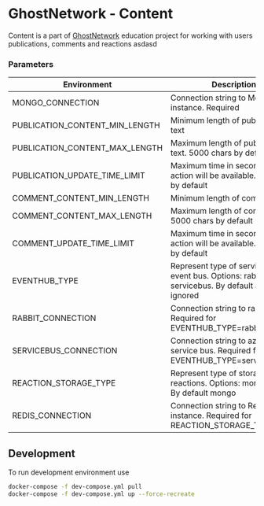 # GhostNetwork - Content

Content is a part of [GhostNetwork](https://github.com/ghosts-network) education project for working with users publications, comments and reactions
asdasd
### Parameters

| Environment                    | Description                                                                                         |
|--------------------------------|-----------------------------------------------------------------------------------------------------|
| MONGO_CONNECTION               | Connection string to MongoDb instance. Required                                                     |
| PUBLICATION_CONTENT_MIN_LENGTH | Minimum length of publication text                                                                  |
| PUBLICATION_CONTENT_MAX_LENGTH | Maximum length of publication text. 5000 chars by default                                           |
| PUBLICATION_UPDATE_TIME_LIMIT  | Maximum time in second update action will be available. Unlimited by default                        |
| COMMENT_CONTENT_MIN_LENGTH     | Minimum length of comment                                                                           |
| COMMENT_CONTENT_MAX_LENGTH     | Maximum length of comment. 5000 chars by default                                                    |
| COMMENT_UPDATE_TIME_LIMIT      | Maximum time in second update action will be available. Unlimited by default                        |
| EVENTHUB_TYPE                  | Represent type of service for event bus. Options: rabbit, servicebus. By default all events ignored |
| RABBIT_CONNECTION              | Connection string to rabbitmq. Required for EVENTHUB_TYPE=rabbit                                    |
| SERVICEBUS_CONNECTION          | Connection string to azure service bus. Required for EVENTHUB_TYPE=servicebus                       | 
| REACTION_STORAGE_TYPE          | Represent type of storage for reactions. Options: mongo, redis. By default mongo                    |
| REDIS_CONNECTION               | Connection string to Redis instance. Required for REACTION_STORAGE_TYPE=redis                       |

## Development

To run development environment use

```bash
docker-compose -f dev-compose.yml pull
docker-compose -f dev-compose.yml up --force-recreate
```
